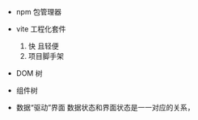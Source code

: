 - npm 包管理器
- vite  工程化套件 
    1. 快  且轻便 
    2. 项目脚手架

- DOM 树
- 组件树
- 数据“驱动”界面
    数据状态和界面状态是一一对应的关系， 
